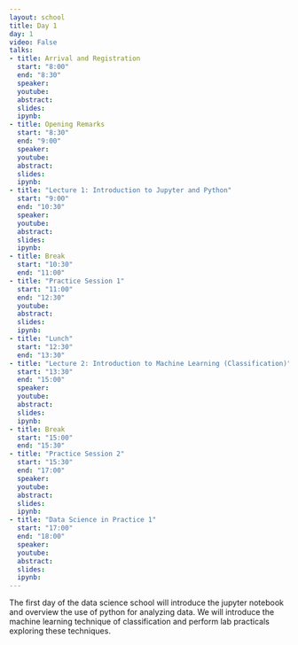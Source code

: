 ```yaml
---
layout: school
title: Day 1
day: 1
video: False
talks:
- title: Arrival and Registration
  start: "8:00"
  end: "8:30"
  speaker: 
  youtube:
  abstract:
  slides:
  ipynb:
- title: Opening Remarks
  start: "8:30"
  end: "9:00"
  speaker: 
  youtube:
  abstract:
  slides:
  ipynb:
- title: "Lecture 1: Introduction to Jupyter and Python"
  start: "9:00"
  end: "10:30"
  speaker: 
  youtube:
  abstract:
  slides:
  ipynb:
- title: Break
  start: "10:30"
  end: "11:00"
- title: "Practice Session 1"
  start: "11:00"
  end: "12:30"
  youtube:
  abstract:
  slides:
  ipynb:
- title: "Lunch"
  start: "12:30"
  end: "13:30"
- title: "Lecture 2: Introduction to Machine Learning (Classification)"
  start: "13:30"
  end: "15:00"
  speaker: 
  youtube:
  abstract:
  slides:
  ipynb:
- title: Break
  start: "15:00"
  end: "15:30"
- title: "Practice Session 2"
  start: "15:30"
  end: "17:00"
  speaker: 
  youtube:
  abstract:
  slides:
  ipynb:
- title: "Data Science in Practice 1"
  start: "17:00"
  end: "18:00"
  speaker: 
  youtube:
  abstract:
  slides:
  ipynb:
---
```

The first day of the data science school will introduce the jupyter notebook and overview the use of python for analyzing data. We will introduce the machine learning technique of classification and perform lab practicals exploring these techniques.
